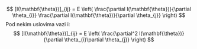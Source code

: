 $$
[I(\mathbf{\theta})]_{ij} = E \left( \frac{\partial l(\mathbf{\theta})}{\partial \theta_{i}}  \frac{\partial l(\mathbf{\theta})}{\partial \theta_{j}} \right)
$$
Pod nekim uslovima vazi i:
$$
[I(\mathbf{\theta})]_{ij} = E \left( \frac{\partial^2 l(\mathbf{\theta})}{\partial \theta_{i}\partial \theta_{j}}   \right)
$$
